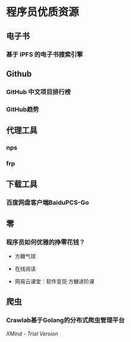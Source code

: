 # 程序员优质资源

## 电子书

### 基于 IPFS 的电子书搜索引擎

## Github

### GitHub 中文项目排行榜

### GitHub趋势

## 代理工具

### nps

### frp

## 下载工具

### 百度网盘客户端BaiduPCS-Go

## 零

### 程序员如何优雅的挣零花钱？

- 方糖气球

- 在线阅读

- 网易云课堂：软件变现·方糖进阶课

## 爬虫

### Crawlab基于Golang的分布式爬虫管理平台

*XMind - Trial Version*